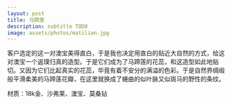 ```yaml
---
layout: post
title: 马蹄莲
description: subtitle TODO
image: assets/photos/matilian.jpg
---
```


客户选定的这一对澳宝美得直白，于是我也决定用直白的贴近大自然的方式，给这对澳宝一个返璞归真的造型。于是它们成为了马蹄莲的花蕊，和这造型如此地贴切。又因为它们比起真实的花蕊，毕竟有着不安分的满溢的色彩。于是自然界绸缎般平滑柔美的马蹄莲花瓣，在这里就换成了蜷曲的似叶脉又似斑马的野性的条纹。

材质：18k金、沙弗莱、澳宝、莫桑钻
